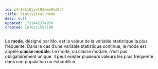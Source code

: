 ```yaml
---
id: o4r1kk10jywt83wmm0ez0cf
title: Statistical Mode
desc: null
updated: 1711442374958
created: 1670271557198
---
```


Le **mode**, désigné par Mo, est la valeur de la variable statistique la plus fréquente. Dans le cas d’une variable statistique continue, le mode est appelé **classe modale**. Le mode, ou classe modale, n’est pas obligatoirement unique. Il peut exister plusieurs valeurs les plus fréquente dans une population ou échantillon.
